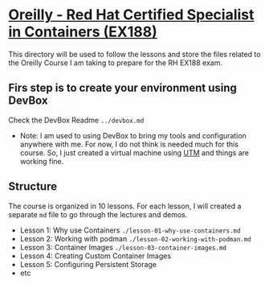 # [Oreilly - Red Hat Certified Specialist in Containers (EX188)](https://learning.oreilly.com/course/red-hat-certified/9780135335956/)

This directory will be used to follow the lessons and store the files related to the Oreilly Course I am taking to prepare for the RH EX188 exam.

## Firs step is to create your environment using DevBox

Check the DevBox Readme `../devbox.md`

- Note: I am used to using DevBox to bring my tools and configuration anywhere with me. For now, I do not think is needed much for this course. So, I just created a virtual machine using [UTM](https://mac.getutm.app/) and things are working fine.


## Structure

The course is organized in 10 lessons. For each lesson, I will created a separate `md` file to go through the lectures and demos.

- Lesson 1: Why use Containers `./lesson-01-why-use-containers.md`
- Lesson 2: Working with podman `./lesson-02-working-with-podman.md`
- Lesson 3: Container Images `./lesson-03-container-images.md`
- Lesson 4: Creating Custom Container Images
- Lesson 5: Configuring Persistent Storage
- etc